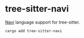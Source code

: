 # tree-sitter-navi

[Navi](https://navi-lang.org) language support for tree-sitter.

```bash
cargo add tree-sitter-navi
```
